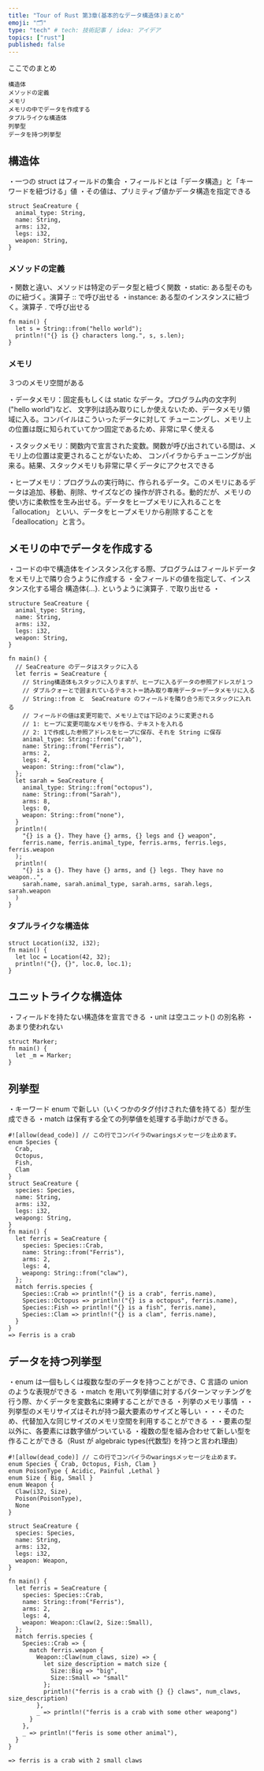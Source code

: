 ```yaml
---
title: "Tour of Rust 第3章(基本的なデータ構造体)まとめ"
emoji: "🗂"
type: "tech" # tech: 技術記事 / idea: アイデア
topics: ["rust"]
published: false
---
```


ここでのまとめ

```
構造体
メソッドの定義
メモリ
メモリの中でデータを作成する
タプルライクな構造体
列挙型
データを持つ列挙型
```

## 構造体

・一つの struct はフィールドの集合
・フィールドとは「データ構造」と「キーワードを紐づける」値
・その値は、プリミティブ値かデータ構造を指定できる

```
struct SeaCreature {
  animal_type: String,
  name: String,
  arms: i32,
  legs: i32,
  weapon: String,
}
```

### メソッドの定義

・関数と違い、メソッドは特定のデータ型と紐づく関数
・static: ある型そのものに紐づく。演算子 :: で呼び出せる
・instance: ある型のインスタンスに紐づく。演算子 . で呼び出せる

```
fn main() {
  let s = String::from("hello world");
  println!("{} is {} characters long.", s, s.len);
}
```

### メモリ

３つのメモリ空間がある

・データメモリ：固定長もしくは static なデータ。プログラム内の文字列("hello world")など、
文字列は読み取りにしか使えないため、データメモリ領域に入る。コンパイルはこういったデータに対して
チューニングし、メモリ上の位置は既に知られていてかつ固定であるため、非常に早く使える

・スタックメモリ：関数内で宣言された変数。関数が呼び出されている間は、メモリ上の位置は変更されることがないため、
コンパイラからチューニングが出来る。結果、スタックメモリも非常に早くデータにアクセスできる

・ヒープメモリ：プログラムの実行時に、作られるデータ。このメモリにあるデータは追加、移動、削除、サイズなどの
操作が許される。動的だが、メモリの使い方に柔軟性を生み出せる。データをヒープメモリに入れることを「allocation」
といい、データをヒープメモリから削除することを「deallocation」と言う。

## メモリの中でデータを作成する

・コードの中で構造体をインスタンス化する際、プログラムはフィールドデータをメモリ上で隣り合うように作成する
・全フィールドの値を指定して、インスタンス化する場合
構造体{...}.
というように演算子 . で取り出せる
・

```
structure SeaCreature {
  animal_type: String,
  name: String,
  arms: i32,
  legs: i32,
  weapon: String,
}

fn main() {
  // SeaCreature のデータはスタックに入る
  let ferris = SeaCreature {
    // String構造体もスタックに入りますが、ヒープに入るデータの参照アドレスが１つ
    // ダブルクォーとで囲まれているテキスト＝読み取り専用データ＝データメモリに入る
    // String::from と  SeaCreature のフィールドを隣り合う形でスタックに入れる
    // フィールドの値は変更可能で、メモリ上では下記のように変更される
    // 1: ヒープに変更可能なメモリを作る、テキストを入れる
    // 2: 1で作成した参照アドレスをヒープに保存、それを String に保存
    animal_type: String::from("crab"),
    name: String::from("Ferris"),
    arms: 2,
    legs: 4,
    weapon: String::from("claw"),
  };
  let sarah = SeaCreature {
    animal_type: String::from("octopus"),
    name: String::from("Sarah"),
    arms: 8,
    legs: 0,
    weapon: String::from("none"),
  }
  println!(
    "{} is a {}. They have {} arms, {} legs and {} weapon",
    ferris.name, ferris.animal_type, ferris.arms, ferris.legs, ferris.weapon
  );
  println!(
    "{} is a {}. They have {} arms, and {} legs. They have no weapon..",
    sarah.name, sarah.animal_type, sarah.arms, sarah.legs, sarah.weapon
  )
}
```

### タプルライクな構造体

```
struct Location(i32, i32);
fn main() {
  let loc = Location(42, 32);
  println!("{}, {}", loc.0, loc.1);
}
```

## ユニットライクな構造体

・フィールドを持たない構造体を宣言できる
・unit は空ユニット() の別名称
・あまり使われない

```
struct Marker;
fn main() {
  let _m = Marker;
}
```

## 列挙型

・キーワード enum で新しい（いくつかのタグ付けされた値を持てる）型が生成できる
・match は保有する全ての列挙値を処理する手助けができる。

```
#![allow(dead_code)] // この行でコンパイラのwaringsメッセージを止めます。
enum Species {
  Crab,
  Octopus,
  Fish,
  Clam
}
struct SeaCreature {
  species: Species,
  name: String,
  arms: i32,
  legs: i32,
  weapong: String,
}
fn main() {
  let ferris = SeaCreature {
    species: Species::Crab,
    name: String::from("Ferris"),
    arms: 2,
    legs: 4,
    weapong: String::from("claw"),
  };
  match ferris.species {
    Species::Crab => println!("{} is a crab", ferris.name),
    Species::Octopus => println!("{} is a octopus", ferris.name),
    Species::Fish => println!("{} is a fish", ferris.name),
    Species::Clam => println!("{} is a clam", ferris.name),
  }
}
=> Ferris is a crab
```

## データを持つ列挙型

・enum は一個もしくは複数な型のデータを持つことができ、C 言語の union のような表現ができる
・match を用いて列挙値に対するパターンマッチングを行う際、かくデータを変数名に束縛することができる
・列挙のメモリ事情
・・列挙型のメモリサイズはそれが持つ最大要素のサイズと等しい
・・・そのため、代替加入な同じサイズのメモリ空間を利用することができる
・・要素の型以外に、各要素には数字値がついている
・複数の型を組み合わせて新しい型を作ることができる（Rust が algebraic types(代数型) を持つと言われ理由）

```
#![allow(dead_code)] // この行でコンパイラのwaringsメッセージを止めます。
enum Species { Crab, Octopus, Fish, Clam }
enum PoisonType { Acidic, Painful ,Lethal }
enum Size { Big, Small }
enum Weapon {
  Claw(i32, Size),
  Poison(PoisonType),
  None
}

struct SeaCreature {
  species: Species,
  name: String,
  arms: i32,
  legs: i32,
  weapon: Weapon,
}

fn main() {
  let ferris = SeaCreature {
    species: Species::Crab,
    name: String::from("Ferris"),
    arms: 2,
    legs: 4,
    weapon: Weapon::Claw(2, Size::Small),
  };
  match ferris.species {
    Species::Crab => {
      match ferris.weapon {
        Weapon::Claw(num_claws, size) => {
          let size_description = match size {
            Size::Big => "big",
            Size::Small => "small"
          };
          println!("ferris is a crab with {} {} claws", num_claws, size_description)
        },
        _ => println!("ferris is a crab with some other weapong")
      }
    },
    _ => println!("feris is some other animal"),
  }
}

=> ferris is a crab with 2 small claws
```
